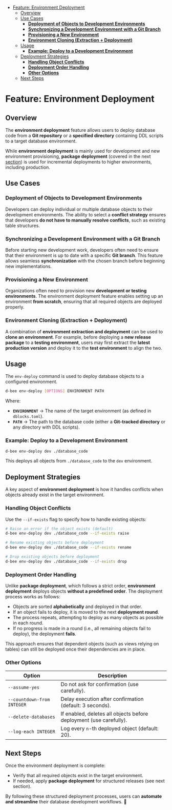 - [Feature: Environment Deployment](#feature-environment-deployment)
  - [Overview](#overview)
  - [Use Cases](#use-cases)
    - [**Deployment of Objects to Development Environments**](#deployment-of-objects-to-development-environments)
    - [**Synchronizing a Development Environment with a Git Branch**](#synchronizing-a-development-environment-with-a-git-branch)
    - [**Provisioning a New Environment**](#provisioning-a-new-environment)
    - [**Environment Cloning (Extraction + Deployment)**](#environment-cloning-extraction--deployment)
  - [Usage](#usage)
    - [**Example: Deploy to a Development Environment**](#example-deploy-to-a-development-environment)
  - [Deployment Strategies](#deployment-strategies)
    - [**Handling Object Conflicts**](#handling-object-conflicts)
    - [**Deployment Order Handling**](#deployment-order-handling)
    - [**Other Options**](#other-options)
  - [Next Steps](#next-steps)

# Feature: Environment Deployment

## Overview

The **environment deployment** feature allows users to deploy database code from a **Git repository** or a **specified directory** containing DDL scripts to a target database environment.

While **environment deployment** is mainly used for development and new environment provisioning, **package deployment** (covered in the next [section](pkg_deploy.md)) is used for incremental deployments to higher environments, including production.

## Use Cases

### **Deployment of Objects to Development Environments**

Developers can deploy individual or multiple database objects to their development environments. The ability to select a **conflict strategy** ensures that developers **do not have to manually resolve conflicts**, such as existing table structures.

### **Synchronizing a Development Environment with a Git Branch**

Before starting new development work, developers often need to ensure that their environment is up to date with a specific **Git branch**. This feature allows seamless **synchronization** with the chosen branch before beginning new implementations.

### **Provisioning a New Environment**

Organizations often need to provision new **development or testing environments**. The environment deployment feature enables setting up an environment **from scratch**, ensuring that all required objects are deployed properly.

### **Environment Cloning (Extraction + Deployment)**

A combination of **environment extraction and deployment** can be used to **clone an environment**. For example, before deploying a **new release package** to a **testing environment**, users may first extract the **latest production version** and deploy it to the **test environment** to align the two.

## Usage

The `env-deploy` command is used to deploy database objects to a configured environment.

```bash
d-bee env-deploy [OPTIONS] ENVIRONMENT PATH
```

Where:

- **`ENVIRONMENT`** → The name of the target environment (as defined in `dblocks.toml`).
- **`PATH`** → The path to the database code (either a **Git-tracked directory** or any directory with DDL scripts).

### **Example: Deploy to a Development Environment**

```bash
d-bee env-deploy dev ./database_code
```

This deploys all objects from `./database_code` to the `dev` environment.

## Deployment Strategies

A key aspect of **environment deployment** is how it handles conflicts when objects already exist in the target environment.

### **Handling Object Conflicts**

Use the `--if-exists` flag to specify how to handle existing objects:

```bash
# Raise an error if the object exists (default)
d-bee env-deploy dev ./database_code --if-exists raise

# Rename existing objects before deployment
d-bee env-deploy dev ./database_code --if-exists rename

# Drop existing objects before deployment
d-bee env-deploy dev ./database_code --if-exists drop
```

### **Deployment Order Handling**

Unlike **package deployment**, which follows a strict order, **environment deployment** deploys objects **without a predefined order**. The deployment process works as follows:

- Objects are sorted **alphabetically** and deployed in that order.
- If an object fails to deploy, it is moved to the next **deployment round**.
- The process repeats, attempting to deploy as many objects as possible in each round.
- If no progress is made in a round (i.e., all remaining objects fail to deploy), the deployment **fails**.

This approach ensures that dependent objects (such as views relying on tables) can still be deployed once their dependencies are in place.

### **Other Options**

Option                     | Description
-------------------------- | ------------------------------------------------------------------
`--assume-yes`             | Do not ask for confirmation (use carefully).
`--countdown-from INTEGER` | Delay execution after confirmation (default: 3 seconds).
`--delete-databases`       | If enabled, deletes all objects before deployment (use carefully).
`--log-each INTEGER`       | Log every `n`-th deployed object (default: 20).

## Next Steps

Once the environment deployment is complete:

- Verify that all required objects exist in the target environment.
- If needed, apply **package deployment** for structured releases (see next section).

By following these structured deployment processes, users can **automate and streamline** their database development workflows. 🚀
